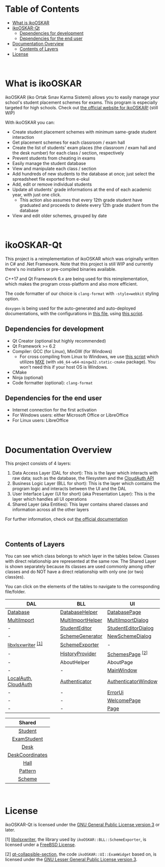 # Table of Contents
* [What is ikoOSKAR](#what-is-ikooskar)
* [ikoOSKAR-Qt](#ikooskar-qt)
	- [Dependencies for development](#dependencies-for-development)
	- [Dependencies for the end user](#dependencies-for-the-end-user)
* [Documentation Overview](#documentation-overview)
	- [Contents of Layers](#contents-of-layers)
* [License](#license)

&nbsp;

# What is ikoOSKAR
ikoOSKAR (iko Ortak Sınav Karma Sistemi) allows you to easily manage
your school's student placement schemes for exams. This program is especially
targeted for high schools. Check out 
[the official website for ikoOSKAR!](https://ikooskar.web.app) (still WIP)

With ikoOSKAR you can:

* Create student placement schemes with minimum same-grade student interaction
* Get placement schemes for each classroom / exam hall
* Create the list of students' exam places (the classroom / exam hall and the
desk number) for each class / section, respectively
* Prevent students from cheating in exams
* Easily manage the student database
* View and manipulate each class / section
* Add hundreds of new students to the database at once; just select the spreadsheet file exported from e-okul
* Add, edit or remove individual students
* Update all students' grade informations at the end of each academic year, with
just one click.
  - This action also assumes that every 12th grade student have graduated and 
proceeds to delete every 12th grade student from the database 
* View and edit older schemes, grouped by date

&nbsp;

# ikoOSKAR-Qt
This project is a reimplementation of ikoOSKAR which was originally written in 
C# and .Net Framework. Note that this project is still WIP and currently there's
no installers or pre-compiled binaries available.

C++17 and Qt Framework 6.x are being used for this reimplementation, which makes the
program cross-platform and also more efficient.

The code formatter of our choice is `clang-format` with `-style=webkit` styling 
option.

`doxygen` is being used for the auto-generated and auto-deployed documentations, 
with the configurations in [this file](/Doxyfile), using 
[this script](/scripts/generate-docs.sh).

## Dependencies for development
* Qt Creator (optional but highly recommended)
* Qt Framework >= 6.2
* Compiler: GCC (for Linux), MinGW (for Windows)
  - For cross compiling from Linux to Windows, we use
[this script](/scripts/compile4win32.sh) which utilizes [MXE](https://mxe.cc/) 
(with `x86_64-w64-mingw32.static-cmake` package).
  You won't need this if your host OS is Windows.
* CMake
* Ninja (optional)
* Code formatter (optional): `clang-format`

## Dependencies for the end user
* Internet connection for the first activation
* For Windows users: either Microsoft Office or LibreOffice
* For Linux users: LibreOffice

&nbsp;

# Documentation Overview
This project consists of 4 layers:

1. Data Access Layer (DAL for short): This is the layer which interacts with raw
 data; such as the database, the filesystem and the [CloudAuth API](https://github.com/ikolomiko/ikooskar-cloudauth)
2. Business Logic Layer (BLL for short): This is the layer which contains the 
program logic and interacts between the UI and the DAL
3. User Interface Layer (UI for short) (aka Presentation Layer): This is the 
layer which handles all UI operations
4. Shared Layer (aka Entities): This layer contains shared classes and 
information across all the other layers

For further information, check out [the official documentation](https://ikolomiko.github.io/ikooskar-qt/annotated.html)

&nbsp;

## Contents of Layers
You can see which class belongs to which layer in the tables below. Classes with 
direct relationship are represented at the same row. The Shared Layer is shown
separately because its classes are used commonly among other classes and do NOT
have a direct relationship with only one (or two) class(es).

You can click on the elements of the tables to navigate to 
the corresponding file/folder.


|DAL			|BLL				|UI
----------------|-------------------|-----------------------
| [Database](/src/DAL/Database) | [DatabaseHelper](/src/BLL/DatabaseHelper) | [DatabasePage](/src/UI/DatabasePage)
| [MultiImport](/src/DAL/MultiImport)	| [MultiImportHelper](/src/BLL/MultiImportHelper)	| [MultiImportDialog](/src/UI/MultiImportDialog)
| -				| [StudentEditor](/src/BLL/StudentEditor) | [StudentEditorDialog](/src/UI/StudentEditorDialog)
| -				| [SchemeGenerator](/src/BLL/SchemeGenerator)	| [NewSchemeDialog](/src/UI/NewSchemeDialog)
| [libxlsxwriter](https://github.com/jmcnamara/libxlsxwriter) <sup>[[1]](#license)</sup>	| [SchemeExporter](/src/BLL/SchemeExporter)	| -
| -				| [HistoryProvider](/src/BLL/HistoryProvider)	| [SchemesPage](/src/UI/SchemesPage) <sup>[[2]](#license)</sup>
| -				| AboutHelper 		| AboutPage
| - 			| - 				| [MainWindow](/src/UI/MainWindow)
| [LocalAuth](/src/DAL/LocalAuth), [CloudAuth](/src/DAL/CloudAuth) 			| [Authenticator](/src/BLL/Authenticator) 	| [AuthenticatorWindow](/src/UI/AuthenticatorWindow)
| -       		| -         		| [ErrorUi](/src/UI/ErrorUi)
| -	            | -                 | [WelcomePage](/src/UI/WelcomePage)
| -				| -					| [Page](/src/UI/Common/page.h)


|Shared	|
|:-------------:|
|[Student](/src/Shared/student.h)		|
|[ExamStudent](/src/Shared/examstudent.h)	|
|[Desk](/src/Shared/desk.h)			|
|[DeskCoordinates](/src/Shared/deskcoordinates.h) |
|[Hall](/src/Shared/hall.h)			|
|[Pattern](/src/Shared/pattern.h)		|
|[Scheme](/src/Shared/scheme.h)			|

&nbsp;

# License
ikoOSKAR-Qt is licensed under the [GNU General Public License version 3](/LICENSE) or later.

[1] [libxlsxwriter](https://github.com/jmcnamara/libxlsxwriter), the library used by `ikoOSKAR::BLL::SchemeExporter`, is licensed under a [FreeBSD License](https://github.com/jmcnamara/libxlsxwriter/blob/main/License.txt).

[2] [qt-collapsible-section](https://github.com/MichaelVoelkel/qt-collapsible-section), the code `ikoOSKAR::UI::ExamWidget` based on, is licensed under the [GNU Lesser General Public License version 3](https://github.com/MichaelVoelkel/qt-collapsible-section/blob/master/LICENSE).
